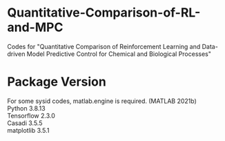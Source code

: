 # Quantitative-Comparison-of-RL-and-MPC
Codes for "Quantitative Comparison of Reinforcement Learning and Data-driven Model Predictive Control for Chemical and Biological Processes"

# Package Version
For some sysid codes, matlab.engine is required. (MATLAB 2021b)  
Python 3.8.13  
Tensorflow 2.3.0  
Casadi 3.5.5  
matplotlib 3.5.1 
